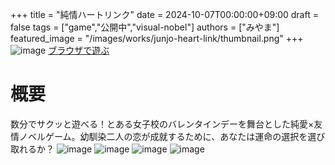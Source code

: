 +++
title = "純情ハートリンク"
date = 2024-10-07T00:00:00+09:00
draft = false
tags = ["game","公開中","visual-nobel"]
authors = ["みやま"]
featured_image = "/images/works/junjo-heart-link/thumbnail.png"
+++
![image](/images/works/junjo-heart-link/thumbnail.png)
[ブラウザで遊ぶ](https://novelgame.jp/games/show/9649?fes=1)
# 概要
数分でサクッと遊べる！とある女子校のバレンタインデーを舞台とした純愛×友情ノベルゲーム。幼馴染二人の恋が成就するために、あなたは運命の選択を選び取れるか？
![image](/images/works/junjo-heart-link/title.png)
![image](/images/works/junjo-heart-link/play0.png)
![image](/images/works/junjo-heart-link/play1.png)
![image](/images/works/junjo-heart-link/play2.png)